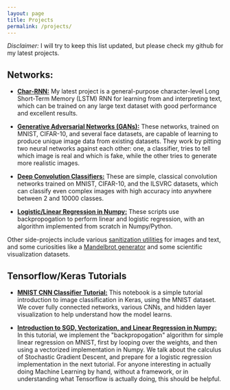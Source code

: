 ```yaml
---
layout: page
title: Projects
permalink: /projects/
---
```


*Disclaimer:* I will try to keep this list updated, but please check my github for my latest projects. 


## Networks:

* <a href="https://github.com/ja3067/char-rnn-tensorflow">**Char-RNN:**</a> My latest project is a general-purpose character-level Long Short-Term Memory (LSTM) RNN for learning from and interpreting text, which can be trained on any large text dataset with good performance and excellent results.

* <a href="">**Generative Adversarial Networks (GANs):**</a> These networks, trained on MNIST, CIFAR-10, and several face datasets, are capable of learning to produce unique image data from existing datasets. They work by pitting two neural networks against each other: one, a classifier, tries to tell which image is real and which is fake, while the other tries to generate more realistic images.

* <a href="">**Deep Convolution Classifiers:**</a> These are simple, classical convolution networks trained on MNIST, CIFAR-10, and the ILSVRC datasets, which can classify even complex images with high accuracy into anywhere between 2 and 10000 classes.

* <a href="https://github.com/ja3067/gradient-descent-examples">**Logistic/Linear Regression in Numpy:**</a> These scripts use backpropogation to perform linear and logistic regression, with an algorithm implemented from scratch in Numpy/Python.

Other side-projects include various <a href="https://github.com/ja3067/examples/blob/master/preprocessing.py">sanitization utilities</a> for images and text, and some curiosities like a <a href="https://github.com/ja3067/examples/blob/master/mandelbrot.py">Mandelbrot generator</a> and some scientific visualization datasets.

## Tensorflow/Keras Tutorials

* <a href="https://github.com/ja3067/tensorflow-keras-tutorials/blob/master/CNN%20Tutorial%20MNIST.ipynb">**MNIST CNN Classifier Tutorial:**</a> This notebook is a simple tutorial introduction to image classification in Keras, using the MNIST dataset. We cover fully connected networks, various CNNs, and hidden layer visualization to help understand how the model learns.

* <a href="https://github.com/ja3067/tensorflow-keras-tutorials/blob/master/SGD%20Linear%20Regression%20in%20Numpy%20Tutorial.ipynb">**Introduction to SGD, Vectorization, and Linear Regression in Numpy:**</a> In this tutorial, we implement the "backpropogation" algorithm for simple linear regression on MNIST, first by looping over the weights, and then using a vectorized implementation in Numpy. We talk about the calculus of Stochastic Gradient Descent, and prepare for a logistic regression implementation in the next tutorial. For anyone interesting in actually doing Machine Learning by hand, without a framework, or in understanding what Tensorflow is actually doing, this should be helpful.

